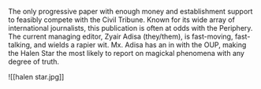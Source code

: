 The only progressive paper with enough money and establishment support to feasibly compete with the Civil Tribune. Known for its wide array of international journalists, this publication is often at odds with the Periphery. The current
managing editor, Zyair Adisa (they/them), is fast-moving, fast-talking, and wields a rapier wit. Mx. Adisa has an in with the OUP, making the Halen Star the most likely to report on magickal phenomena with any degree of truth.

![[halen star.jpg]]